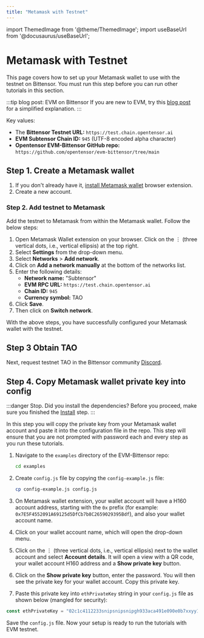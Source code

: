```yaml
---
title: "Metamask with Testnet"
---
```

import ThemedImage from '@theme/ThemedImage';
import useBaseUrl from '@docusaurus/useBaseUrl';

# Metamask with Testnet

This page covers how to set up your Metamask wallet to use with the testnet on Bittensor. You must run this step before you can run other tutorials in this section. 

:::tip blog post: EVM on Bittensor
If you are new to EVM, try this [blog post](https://blog.bittensor.com/evm-on-bittensor-draft-6f323e69aff7) for a simplified explanation.
:::

Key values:
- The **Bittensor Testnet URL:** `https://test.chain.opentensor.ai`
- **EVM Subtensor Chain ID:** `945` (UTF-8 encoded alpha character)
- **Opentensor EVM-Bittensor GitHub repo:** `https://github.com/opentensor/evm-bittensor/tree/main`
 

## Step 1. Create a Metamask wallet 

1. If you don't already have it, [install Metamask wallet](https://metamask.io/download/) browser extension.
2. Create a new account.

### Step 2. Add testnet to Metamask

Add the testnet to Metamask from within the Metamask wallet. Follow the below steps:

1. Open Metamask Wallet extension on your browser. Click on the &#8942; (three vertical dots, i.e., vertical ellipsis) at the top right. 
2. Select **Settings** from the drop-down menu. 
3. Select **Networks** > **Add network**.
4. Click on **Add a network manually** at the bottom of the networks list.
5. Enter the following details:
    - **Network name:** "Subtensor"
    - **EVM RPC URL:** `https://test.chain.opentensor.ai`
    - **Chain ID:** `945`
    - **Currency symbol:** TAO 
6. Click **Save**.
7. Then click on **Switch network**.

With the above steps, you have successfully configured your Metamask wallet with the testnet. 

## Step 3 Obtain TAO

Next, request testnet TAO in the Bittensor community [Discord](https://discord.com/channels/799672011265015819/830068283314929684). 

## Step 4. Copy Metamask wallet private key into config

:::danger Stop. Did you install the dependencies?
Before you proceed, make sure you finished the [Install](./install.md) step.
:::

In this step you will copy the private key from your Metamask wallet account and paste it into the configuration file in the repo. This step will ensure that you are not prompted with password each and every step as you run these tutorials. 


1. Navigate to the `examples` directory of the EVM-Bittensor repo:

    ```bash
    cd examples
    ```

2. Create `config.js` file by copying the `config-example.js` file:

    ```bash
    cp config-example.js config.js
    ```

3. On Metamask wallet extension, your wallet account will have a H160 account address, starting with the `0x` prefix (for example: `0x7E5F4552091A69125d5DfCb7b8C2659029395Bdf`), and also your wallet account name. 
4. Click on your wallet account name, which will open the drop-down menu. 
5. Click on the &#8942; (three vertical dots, i.e., vertical ellipsis) next to the wallet account and select **Account details**. It will open a view with a QR code, your wallet account H160 address and a **Show private key** button.
6. Click on the **Show private key** button, enter the password. You will then see the private key for your wallet account. Copy this private key.
7. Paste this private key into `ethPrivateKey` string in your `config.js` file as shown below (mangled for security):

```javascript
const ethPrivateKey = "02c1c4112233snipsnipsnipgh933aca491e090e0b7xxyy1b124b86d9382b01a8";
```
Save the `config.js` file. Now your setup is ready to run the tutorials with EVM testnet. 
